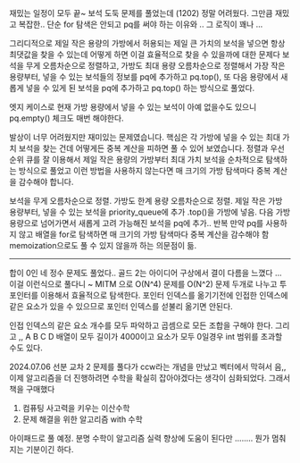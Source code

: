 재밌는 일정이 모두 끝~
보석 도둑 문제를 풀었는데 (1202) 정말 어려웠다. 그만큼 재밌고 복잡한..
단순 for 탐색은 안되고 pq를 써야 하는 이유와 .. 그 로직이 꽤나 ...


그리디적으로 제일 작은 용량의 가방에서 허용되는 제일 큰 가치의 보석을 넣으면 항상 최댓값을 찾을 수 있는데
어떻게 하면 이걸 효율적으로 찾을 수 있을까에 대한 문제다
보석을 무게 오름차순으로 정렬하고, 가방도 최대 용량 오름차순으로 정렬해서
가장 작은 용량부터, 넣을 수 있는 보석들의 정보를 pq에 추가하고 pq.top(),
또 다음 용량에서 새롭게 넣을 수 있게 된 보석을 pq에 추가하고 pq.top() 하는 방식으로 풀었다.

엣지 케이스로 현재 가방 용량에서 넣을 수 있는 보석이 아예 없을수도 있으니 pq.empty()  체크도 매번 해야한다.


발상이 너무 어려웠지만 재미있는 문제였습니다. 핵심은 각 가방에 넣을 수 있는 최대 가치 보석을 찾는 건데 어떻게든 중복 계산을 피하면 풀 수 있어 보였습니다. 정렬과 우선순위 큐를 잘 이용해서 제일 작은 용량의 가방부터 최대 가치 보석을 순차적으로 탐색하는 방식으로 풀었고 이런 방법을 사용하지 않는다면 매 크기의 가방 탐색마다 중복 계산을 감수해야 합니다.


보석을 무게 오름차순으로 정렬.
가방도 한계 용량 오름차순으로 정렬.
제일 작은 가방 용량부터, 넣을 수 있는 보석을 priority_queue에 추가 .top()을 가방에 넣음.
다음 가방 용량으로 넘어가면서 새롭게 고려 가능해진 보석을 pq에 추가.. 반복
만약 pq를 사용하지 않고 배열을 for로 탐색하면 매 크기의 가방 탐색마다 중복 계산을 감수해야 함
memoization으로도 풀 수 있지 않을까 하는 의문점이 듦.


- - -

합이 0인 네 정수 문제도 풀었다..
골드 2는 아이디어 구상에서 결이 다름을 느꼈다 ...
이걸 이런식으로 풀다니 ~ 
MITM 으로 O(N^4) 문제를 O(N^2) 문제 두개로 나누고 투 포인터를 이용해서 효율적으로 탐색한다.
포인터 인덱스를 옮기기전에 인접한 인덱스에 같은 요소가 있을 수 있으므로 포인터 인덱스를 섣불리 옮기면 안된다.

인접 인덱스의 같은 요소 개수를 모두 파악하고 곱셈으로 모든 조합을 구해야 한다.
그리고 ,, A B C D 배열이 모두 길이가 4000이고 요소가 모두 0일경우 int 범위를 초과할 수도 있다.




2024.07.06
선분 교차 2 문제를 풀다가 ccw라는 개념을 만났고
벡터에서 막혀서 음,, 이제 알고리즘을 더 진행하려면 수학을 확실히 잡아야겠다는 생각이 심화되었다.
그래서 책을 구매했다
1. 컴퓨팅 사고력을 키우는 이산수학 
2. 문제 해결을 위한 알고리즘 with 수학

아이패드로 풀 예정.
분명 수학이 알고리즘 실력 향상에 도움이 된다만 ........
뭔가 멈춰지는 기분이긴 하다.
